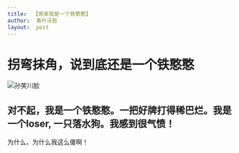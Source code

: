 ```yaml
---
title:  【原来我是一个铁憨憨】
author:  青叶沃若
layout:  post
---
```

# 拐弯抹角，说到底还是一个铁憨憨
 ![孙笑川脸](http://www.17qq.com/img_biaoqing/76114812.jpeg)

## 对不起，我是一个铁憨憨。一把好牌打得稀巴烂。我是一个loser, 一只落水狗。我感到很气愤！
为什么，为什么我这么傻啊！